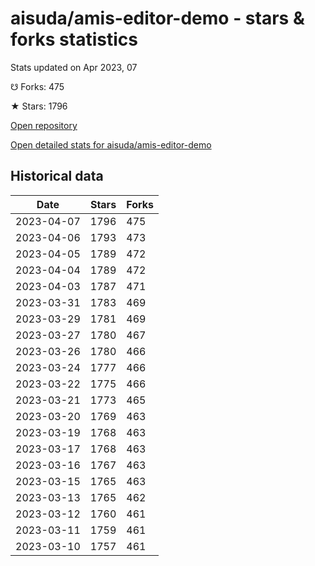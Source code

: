 # aisuda/amis-editor-demo - stars & forks statistics

Stats updated on Apr 2023, 07

☋ Forks: 475

★ Stars: 1796

[Open repository](https://github.com/aisuda/amis-editor-demo)

[Open detailed stats for aisuda/amis-editor-demo](https://reviewgithub.com/rep/aisuda/amis-editor-demo)

## Historical data
| Date | Stars | Forks |
|------|-------|-------|
| 2023-04-07 | 1796 | 475 | 
| 2023-04-06 | 1793 | 473 | 
| 2023-04-05 | 1789 | 472 | 
| 2023-04-04 | 1789 | 472 | 
| 2023-04-03 | 1787 | 471 | 
| 2023-03-31 | 1783 | 469 | 
| 2023-03-29 | 1781 | 469 | 
| 2023-03-27 | 1780 | 467 | 
| 2023-03-26 | 1780 | 466 | 
| 2023-03-24 | 1777 | 466 | 
| 2023-03-22 | 1775 | 466 | 
| 2023-03-21 | 1773 | 465 | 
| 2023-03-20 | 1769 | 463 | 
| 2023-03-19 | 1768 | 463 | 
| 2023-03-17 | 1768 | 463 | 
| 2023-03-16 | 1767 | 463 | 
| 2023-03-15 | 1765 | 463 | 
| 2023-03-13 | 1765 | 462 | 
| 2023-03-12 | 1760 | 461 | 
| 2023-03-11 | 1759 | 461 | 
| 2023-03-10 | 1757 | 461 | 

